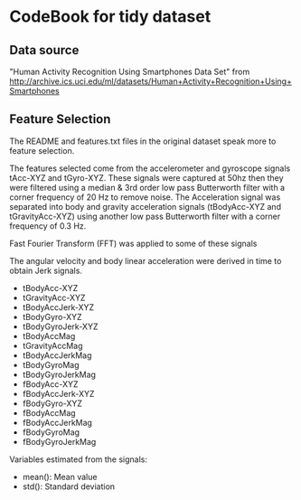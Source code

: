CodeBook for tidy dataset
=============================

Data source
-----------
"Human Activity Recognition Using Smartphones Data Set" from http://archive.ics.uci.edu/ml/datasets/Human+Activity+Recognition+Using+Smartphones

Feature Selection 
-----------------
The README and features.txt files in the original dataset speak more to feature selection.

The features selected come from the accelerometer and gyroscope signals tAcc-XYZ and tGyro-XYZ. These signals were captured at 50hz then they were filtered using a median & 3rd order low pass Butterworth filter with a corner frequency of 20 Hz to remove noise. The Acceleration signal was separated into body and gravity acceleration signals (tBodyAcc-XYZ and tGravityAcc-XYZ) using another low pass Butterworth filter with a corner frequency of 0.3 Hz. 

Fast Fourier Transform (FFT) was applied to some of these signals

The angular velocity and body linear acceleration were derived in time to obtain Jerk signals. 


* tBodyAcc-XYZ
* tGravityAcc-XYZ
* tBodyAccJerk-XYZ
* tBodyGyro-XYZ
* tBodyGyroJerk-XYZ
* tBodyAccMag
* tGravityAccMag
* tBodyAccJerkMag
* tBodyGyroMag
* tBodyGyroJerkMag
* fBodyAcc-XYZ
* fBodyAccJerk-XYZ
* fBodyGyro-XYZ
* fBodyAccMag
* fBodyAccJerkMag
* fBodyGyroMag
* fBodyGyroJerkMag

Variables estimated from the signals: 

* mean(): Mean value
* std(): Standard deviation